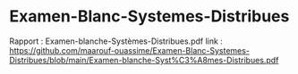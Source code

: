 # Examen-Blanc-Systemes-Distribues
Rapport : Examen-blanche-Systèmes-Distribues.pdf
link : https://github.com/maarouf-ouassime/Examen-Blanc-Systemes-Distribues/blob/main/Examen-blanche-Syst%C3%A8mes-Distribues.pdf
